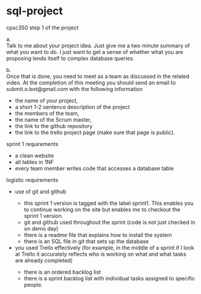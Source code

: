 # sql-project
cpsc350
step 1 of the project<br>
<p>a.<br>Talk to me about your project idea. Just give me a two minute summary of what you want to do. I just want to get a sense of whether what you are proposing lends itself to complex database queries.</p>
<p>b.<br>Once that is done, you need to meet as a team as discussed in the related video. At the completion of this meeting you should send an email to submit.o.bot@gmail.com with the following information</p>
<ul>
<li>the name of your project, </li>
<li>a short 1-2 sentence description of the project</li>
<li>the members of the team, </li>
<li>the name of the Scrum master, </li>
<li>the link to the github repository </li>
<li>the link to the trello project page (make sure that page is public).</li>
</ul>

sprint 1 requirements

<ul>
<li>a clean website</li>
<li>all tables in 1NF</li>
<li>every team member writes code that accesses a database table</li>
</ul>

logistic requirements
<ul>
<li>use of git and github</li>
<ul>
<li>this sprint 1 version is tagged with the label sprint1. This enables you to continue working on the site but enables me to checkout the sprint 1 version.</li>
<li>git and github used throughout the sprint  (code is not just checked in on demo day)</li>
<li>there is a readme file that explains how to install the system</li>
<li>there is an SQL file in git that sets up the database</li>
</ul>
<li>you used Trello effectively (for example, in the middle of a sprint if I look at Trello it accurately reflects who is working on what and what tasks are already completed)</li>
<ul>
<li>there is an ordered backlog list</li>
<li>there is a sprint backlog list with individual tasks assigned to specific people.</li>
</ul>
</ul>
